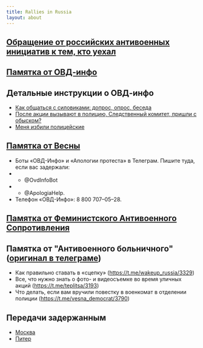 ```yaml
---
title: Rallies in Russia
layout: about
---
```

## [Обращение от российских антивоенных инициатив к тем, кто уехал](https://t.me/vesna_democrat/3854)
## [Памятка от ОВД-инфо](https://ovd.legal/instruction/police)
## Детальные инструкции о ОВД-инфо
* [Как общаться с силовиками: допрос, опрос, беседа](https://ovd.legal/instruction/dopros-opros-beseda)
* [После акции вызывают в полицию, Следственный комитет, пришли с обыском?](https://ovd.legal/instruction/posle-akcii-vyzyvayut-v-policiyu-sledstvennyy-komitet-prishli-s-obyskom-pamyatka-ovd)
* [Меня избили полицейские](https://ovd.legal/instruction/izbili-policeyskie)
## [Памятка от Весны](https://telegra.ph/Pamyatka-protestuyushchego-03-06)
* Боты «ОВД-Инфо» и «Апологии протеста» в Телеграм. Пишите туда, если вас задержали:
* * @OvdInfoBot
* * @ApologiaHelp.
* Телефон «ОВД-Инфо»: 8 800 707–05–28.
## [Памятка от Феминистского Антивоенного Сопротивления](https://t.me/femagainstwar/5048)
## Памятка от "Антивоенного больничного" ([оригинал в телеграме](https://t.me/stranabolna/2491))
* Как правильно ставать в «сцепку» (https://t.me/wakeup_russia/3329)
* Все, что нужно знать о фото- и видеосъемке во время уличных акций (https://t.me/teplitsa/3193)
* Что делать, если вам вручили повестку в военкомат в отделении полиции (https://t.me/vesna_democrat/3790)
## Передачи задержанным
* [Москва](https://t.me/Peredachi)
* [Питер](https://t.me/Peredachi_SPb)
